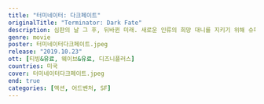 ```yaml
---
title: "터미네이터: 다크페이트"
originalTitle: "Terminator: Dark Fate"
description: 심판의 날 그 후, 뒤바뀐 미래. 새로운 인류의 희망 대니를 지키기 위해 슈퍼 솔져 그레이스가 미래에서 찾아오고, 대니를 제거하기 위한 터미네이터 Rev-9의 추격이 시작된다. 최첨단 기술력으로 무장한 최강의 적 Rev-9의 무차별적인 공격에 쫓기기 시작하던 그레이스와 대니 앞에 터미네이터 헌터 사라 코너가 나타나 도움을 준다. 인류의 수호자이자 기계로 강화된 슈퍼 솔져 그레이스와 사라 코너는 대니를 지키기 위해 새로운 조력자를 찾아 나서고, Rev-9은 그들의 뒤를 끈질기게 추격하는데...
genre: movie
poster: 터미네이터다크페이트.jpeg
release: "2019.10.23"
ott: [티빙&유료, 웨이브&유료, 디즈니플러스]
countries: 미국
cover: 터미네이터다크페이트.jpeg
end: true
categories: [액션, 어드벤처, SF]
---
```

